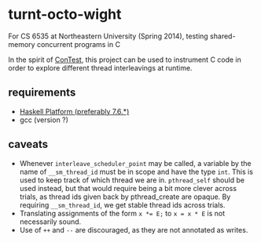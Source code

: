 turnt-octo-wight
================

For CS 6535 at Northeastern University (Spring 2014), testing shared-memory concurrent programs in C

In the spirit of [ConTest][contest_ref], this project can be used to
instrument C code in order to explore different thread interleavings
at runtime.

requirements
------------
- [Haskell Platform (preferably 7.6.*)](http://www.haskell.org/platform/)
- gcc (version ?)

[contest_ref]:https://www.research.ibm.com/haifa/projects/verification/contest/

caveats
-------
- Whenever `interleave_scheduler_point` may be called, a variable by the
  name of `__sm_thread_id` must be in scope and have the type `int`. This
  is used to keep track of which thread we are in. `pthread_self` should
  be used instead, but that would require being a bit more clever across
  trials, as thread ids given back by pthread_create are opaque. By requiring
  `__sm_thread_id`, we get stable thread ids across trials.
- Translating assignments of the form `x *= E;` to `x = x * E` is not
  necessarily sound.
- Use of `++` and `--` are discouraged, as they are not annotated as
  writes.
